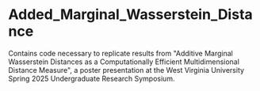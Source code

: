 # Added_Marginal_Wasserstein_Distance
Contains code necessary to replicate results from "Additive Marginal Wasserstein Distances as a Computationally Efficient Multidimensional Distance Measure", a poster presentation at the West Virginia University Spring 2025 Undergraduate Research Symposium. 
